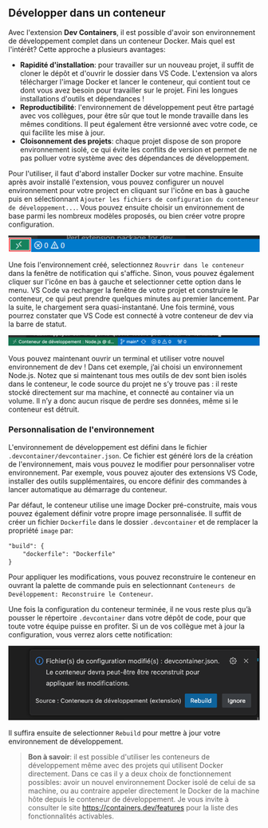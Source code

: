 ## Développer dans un conteneur

Avec l'extension **Dev Containers**, il est possible d'avoir son environnement de développement complet dans un conteneur Docker. Mais quel est l'intérêt? Cette approche a plusieurs avantages:

- **Rapidité d'installation**: pour travailler sur un nouveau projet, il suffit de cloner le dépôt et d'ouvrir le dossier dans VS Code. L'extension va alors télécharger l'image Docker et lancer le conteneur, qui contient tout ce dont vous avez besoin pour travailler sur le projet. Fini les longues installations d'outils et dépendances !
- **Reproductibilité**: l'environnement de développement peut être partagé avec vos collègues, pour être sûr que tout le monde travaille dans les mêmes conditions. Il peut également être versionné avec votre code, ce qui facilite les mise à jour.
- **Cloisonnement des projets**: chaque projet dispose de son propore environnement isolé, ce qui évite les conflits de version et permet de ne pas polluer votre système avec des dépendances de développement.

Pour l'utiliser, il faut d'abord installer Docker sur votre machine. Ensuite après avoir installé l'extension, vous pouvez configurer un nouvel environnement pour votre project en cliquant sur l'icône en bas à gauche puis en sélectionnant `Ajouter les fichiers de configuration du conteneur de développement...`. Vous pouvez ensuite choisir un environnement de base parmi les nombreux modèles proposés, ou bien créer votre propre configuration.

![Icône Dev Containers](./images/dev-containers-icon.png)

Une fois l'environnement créé, selectionnez `Rouvrir dans le conteneur` dans la fenêtre de notification qui s'affiche. Sinon, vous pouvez également cliquer sur l'icône en bas à gauche et selectionner cette option dans le menu. VS Code va recharger la fenêtre de votre projet et construire le conteneur, ce qui peut prendre quelques minutes au premier lancement. Par la suite, le chargement sera quasi-instantané. Une fois terminé, vous pourrez constater que VS Code est connecté à votre conteneur de dev via la barre de statut.

![VS Code connecté à un conteneur de dev Node.js](./images/dev-container-connected.png)

Vous pouvez maintenant ouvrir un terminal et utiliser votre nouvel environnement de dev ! Dans cet exemple, j’ai choisi un environnement Node.js. Notez que si maintenant tous mes outils de dev sont bien isolés dans le conteneur, le code source du projet ne s’y trouve pas : il reste stocké directement sur ma machine, et connecté au container via un volume. Il n’y a donc aucun risque de perdre ses données, même si le conteneur est détruit.

### Personnalisation de l'environnement

L'environnement de développement est défini dans le fichier `.devcontainer/devcontainer.json`. Ce fichier est généré lors de la création de l'environnement, mais vous pouvez le modifier pour personnaliser votre environnement. Par exemple, vous pouvez ajouter des extensions VS Code, installer des outils supplémentaires, ou encore définir des commandes à lancer automatique au démarrage du conteneur.

Par défaut, le conteneur utilise une image Docker pré-construite, mais vous pouvez également définir votre propre image personnalisée. Il suffit de créer un fichier `Dockerfile` dans le dossier `.devcontainer` et de remplacer la propriété `image` par:

```
"build": {
    "dockerfile": "Dockerfile"
}
```

Pour appliquer les modifications, vous pouvez reconstruire le conteneur en ouvrant la palette de commande puis en selectionnant `Conteneurs de Devéloppement: Reconstruire le Conteneur`.

Une fois la configuration du conteneur terminée, il ne vous reste plus qu’à pousser le répertoire `.devcontainer` dans votre dépôt de code, pour que toute votre équipe puisse en profiter. Si un de vos collègue met à jour la configuration, vous verrez alors cette notification:

![Notification de mise à jour de la configuration du conteneur](./images/dev-container-update.png)

Il suffira ensuite de selectionner `Rebuild` pour mettre à jour votre environnement de développement.

> **Bon à savoir**: il est possible d'utiliser les conteneurs de développement même avec des projets qui utilisent Docker directement. Dans ce cas il y a deux choix de fonctionnement possibles: avoir un nouvel environnement Docker isolé de celui de sa machine, ou au contraire appeler directement le Docker de la machine hôte depuis le conteneur de développement. Je vous invite à consulter le site https://containers.dev/features pour la liste des fonctionnalités activables.
